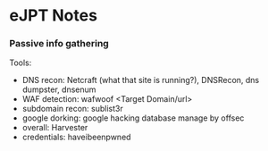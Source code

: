 # eJPT Notes

### Passive info gathering

Tools: 

- DNS recon: Netcraft (what that site is running?), DNSRecon, dns dumpster, dnsenum
- WAF detection: wafwoof <Target Domain/url>
- subdomain recon: sublist3r
- google dorking: google hacking database manage by offsec
- overall: Harvester
- credentials: haveibeenpwned
